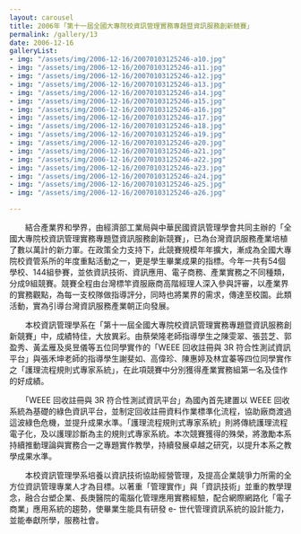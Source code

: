 ```yaml
---
layout: carousel
title: 2006年「第十一屆全國大專院校資訊管理實務專題暨資訊服務創新競賽」
permalink: /gallery/13
date: 2006-12-16
galleryList:
- img: "/assets/img/2006-12-16/20070103125246-a10.jpg"
- img: "/assets/img/2006-12-16/20070103125246-a11.jpg"
- img: "/assets/img/2006-12-16/20070103125246-a12.jpg"
- img: "/assets/img/2006-12-16/20070103125246-a13.jpg"
- img: "/assets/img/2006-12-16/20070103125246-a14.jpg"
- img: "/assets/img/2006-12-16/20070103125246-a15.jpg"
- img: "/assets/img/2006-12-16/20070103125246-a16.jpg"
- img: "/assets/img/2006-12-16/20070103125246-a17.jpg"
- img: "/assets/img/2006-12-16/20070103125246-a18.jpg"
- img: "/assets/img/2006-12-16/20070103125246-a19.jpg"
- img: "/assets/img/2006-12-16/20070103125246-a20.jpg"
- img: "/assets/img/2006-12-16/20070103125246-a21.jpg"
- img: "/assets/img/2006-12-16/20070103125246-a22.jpg"
- img: "/assets/img/2006-12-16/20070103125246-a23.jpg"
- img: "/assets/img/2006-12-16/20070103125246-a24.jpg"
- img: "/assets/img/2006-12-16/20070103125246-a25.jpg"
- img: "/assets/img/2006-12-16/20070103125246-a26.jpg"

---
```


　　結合產業界和學界，由經濟部工業局與中華民國資訊管理學會共同主辦的「全國大專院校資訊管理實務專題暨資訊服務創新競賽」，已為台灣資訊服務產業培植了數以萬計的新力軍。在政策全力支持下，此競賽規模年年擴大，漸成為全國大專院校資管系所的年度重點活動之一，更是學生畢業成果的指標。今年一共有54個學校、144組參賽，並依資訊技術、資訊應用、電子商務、產業實務之不同種類，分成9組競賽。競賽全程由台灣標竿資服廠商高階經理人深入參與評審，以產業界的實務觀點，為每一支校隊做指導評分，同時也將業界的需求，傳達至校園。此類活動，實為引導台灣資訊服務產業朝正向發展。

　　本校資訊管理學系在「第十一屆全國大專院校資訊管理實務專題暨資訊服務創新競賽」中，成績特佳，大放異彩。由蔡榮隆老師指導學生之陳雯翠、張芸芝、郭盈秀、黃孟雁及吳昱儀等五位同學實作的「WEEE 回收註冊與 3R 符合性測試資訊平台」與張禾坤老師的指導學生謝斐如、高偉珍、陳惠婷及林宜蓁等四位同學實作之「護理流程規則式專家系統」，在此項競賽中分別獲得產業實務組第一名及佳作的好成績。

　　「WEEE 回收註冊與 3R 符合性測試資訊平台」為國內首先建置以 WEEE 回收系統為基礎的綠色資訊平台，並制定回收註冊資料作業標準化流程，協助廠商渡過這波綠色危機，並提升成果水準。「護理流程規則式專家系統」則將傳統護理流程電子化，及以護理診斷為主的規則式專家系統。本次競賽獲得的殊榮，將激勵本系持續推動理論與實務合一之專題實作教學，持續發展卓越之研究，以提升本系之教學成果水準。

　　本校資訊管理學系培養以資訊技術協助經營管理，及提高企業競爭力所需的全方位資訊管理專業人才為目標。以著重「管理實作」與「資訊技術」並重的教學理念，融合台塑企業、長庚醫院的電腦化管理應用實務經驗，配合網際網路化「電子商業」應用系統的趨勢，使畢業生能具有研發 e- 世代管理資訊系統的設計能力，並能奉獻所學，服務社會。
